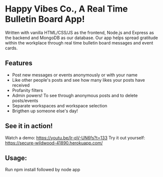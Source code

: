 # Happy Vibes Co., A Real Time Bulletin Board App!

Written with vanilla HTML/CSS/JS as the frontend, Node.js and Express as the backend and MongoDB as our database. Our app helps spread gratitude within the workplace through real time bulletin board messages and event cards. 

## Features

* Post new messages or events anonymously or with your name  
* Like other people's posts and see how many likes your posts have received  
* Profanity filters  
* Admin powers! To see through anonymous posts and to delete posts/events  
* Separate workspaces and workspace selection  
* Brigthen up someone else's day!  

## See it in action!

Watch a demo: https://youtu.be/Ir-pV-UN6fs?t=133
Try it out yourself: https://secure-wildwood-41890.herokuapp.com/

## Usage:

Run npm install followed by node app
